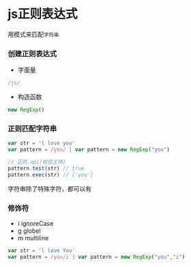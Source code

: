 # js正则表达式

用模式来匹配`字符串`

### 创建正则表达式
- 字面量
```js
/js/
```
- 构造函数
```js
new RegExp()
```

### 正则匹配字符串
```js
var str = 'l love you'
var pattern = /you/ | var pattern = new RegExp("you")

// 正则.api(校验主体)
pattern.test(str) // true
pattern.exec(str) // ['you']
```
字符串除了特殊字符，都可以有

### 修饰符
- i ignoreCase
- g globel
- m multiline
```js
var str = 'l love You'
var pattern = /you/i | var pattern = new RegExp("you","i")
```
